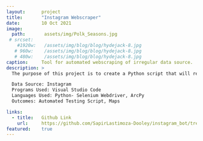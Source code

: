 ```yaml
---
layout:      project
title:       "Instagram Webscraper"
date:        10 Oct 2021
image:
  path:       assets/img/Polk_Seasons.jpg
 # srcset:
    #1920w:   /assets/img/blog/blog/hydejack-8.jpg
   # 960w:    /assets/img/blog/blog/hydejack-8.jpg
   # 480w:    /assets/img/blog/blog/hydejack-8.jpg
caption:     Tool for automated webscraping of irregular data source.
description: >
  The purpose of this project is to create a Python script that will read an Instagram feed and collect information based on user-inputted criteria. This script is intended to solve the challenge of collecting customer-related information through Instagram at a large scale. With this script, the user should be able to simply run the program; the program will log in to a specified account and collect information, in this case: location data of users that fit a specific set of criteria. In this proposal we shall lay out the specific functions of the script as well as the criteria that will drive data collection. With this script, the user will have their stresses alleviated in regards to the marketing aspect of their company.

  Data Source: Instagram
  Programs Used: Visual Studio Code
  Languages Used: Python- Selenium Webdriver, ArcPy
  Outcomes: Automated Testing Script, Maps

links:
  - title:   Github Link
    url:     https://github.com/SapirLastimoza-Dooley/instagram_bot/tree/master
featured:    true
---
```



